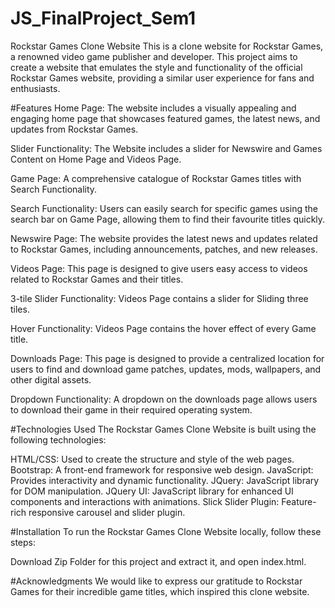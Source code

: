 # JS_FinalProject_Sem1
Rockstar Games Clone Website
This is a clone website for Rockstar Games, a renowned video game publisher and developer. This project aims to create a website that emulates the style and functionality of the official Rockstar Games website, providing a similar user experience for fans and enthusiasts.

#Features
Home Page: The website includes a visually appealing and engaging home page that showcases featured games, the latest news, and updates from Rockstar Games.

Slider Functionality: The Website includes a slider for Newswire and Games Content on Home Page and Videos Page.

Game Page: A comprehensive catalogue of Rockstar Games titles with Search Functionality.

Search Functionality: Users can easily search for specific games using the search bar on Game Page, allowing them to find their favourite titles quickly.

Newswire Page: The website provides the latest news and updates related to Rockstar Games, including announcements, patches, and new releases.

Videos Page: This page is designed to give users easy access to videos related to Rockstar Games and their titles.

3-tile Slider Functionality: Videos Page contains a slider for Sliding three tiles. 

Hover Functionality: Videos Page contains the hover effect of every Game title.

Downloads Page: This page is designed to provide a centralized location for users to find and download game patches, updates, mods, wallpapers, and other digital assets.

Dropdown Functionality: A dropdown on the downloads page allows users to download their game in their required operating system.

#Technologies Used
The Rockstar Games Clone Website is built using the following technologies:

HTML/CSS: Used to create the structure and style of the web pages.
Bootstrap: A front-end framework for responsive web design.
JavaScript: Provides interactivity and dynamic functionality.
JQuery: JavaScript library for DOM manipulation.
JQuery UI: JavaScript library for enhanced UI components and interactions with animations.
Slick Slider Plugin: Feature-rich responsive carousel and slider plugin.

#Installation
To run the Rockstar Games Clone Website locally, follow these steps:

Download Zip Folder for this project and extract it, and open index.html.

#Acknowledgments
We would like to express our gratitude to Rockstar Games for their incredible game titles, which inspired this clone website.
